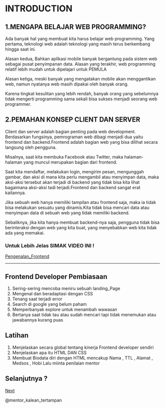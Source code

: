 # INTRODUCTION
## 1.MENGAPA BELAJAR WEB PROGRAMMING?
    
Ada banyak hal yang membuat kita harus belajar web programming. Yang pertama, teknologi web adalah teknologi yang masih terus berkembang hingga saat ini.

Alasan kedua, Bahkan aplikasi mobile banyak bergantung pada sistem web sebagai pusat penyimpanan data. Alasan yang terakhir, web programming relatif lebih mudah untuk dipelajari untuk PEMULA

Alasan ketiga, meski banyak yang mengatakan mobile akan menggantikan web, namun nyatanya web masih dipakai oleh banyak orang. 

Karena tingkat kesulitan yang lebih rendah, banyak orang yang sebelumnya tidak mengerti programming sama sekali bisa sukses menjadi seorang web programmer.

## 2.PEMAHAN KONSEP CLIENT DAN SERVER

Client dan server adalah bagian penting pada web development. Berdasarkan fungsinya, pemrograman web dibagi menjadi dua yaitu frontend dan backend.Frontend adalah bagian web yang bisa dilihat secara langsung oleh pengguna. 

Misalnya, saat kita membuka Facebook atau Twitter, maka halaman-halaman yang muncul merupakan bagian dari frontend.

Saat kita mendaftar, melakukan login, mengirim pesan, mengunggah gambar, dan aksi di mana kita perlu mengambil atau menyimpan data, maka aksi-aksi tersebut akan terjadi di backend yang tidak bisa kita lihat bagaimana aksi-aksi tadi terjadi.Frontend dan backend sangat erat kaitannya.

Jika sebuah web hanya memiliki tampilan atau frontend saja, maka ia tidak bisa melakukan sesuatu yang dinamis.Kita tidak bisa mencari data atau menyimpan data di sebuah web yang tidak memiliki backend. 

Sebaliknya, jika kita hanya membuat backend-nya saja, pengguna tidak bisa berinteraksi dengan web yang kita buat, yang menyebabkan web kita tidak ada yang memakai.

### Untuk Lebih Jelas SIMAK VIDEO INI !
 [Pengenalan_Frontend](https://youtu.be/SuVMobAoToc)

____________________________________________________________________________________________________

## Frontend Developer Pembiasaan
1. Sering-sering mencoba meniru sebuah landing_Page 
2. Mengenal dan beradaptasi dengan CSS
3. Tenang saat terjadi error
4. Search di google yang belum paham
5. Memperbanyak explore untuk menambah wawasan
6. Bertanya saat tidak tau atau sudah mencari tapi tidak menemukan atau jawabannya kurang puas

## Latihan
1. Menjelaskan secara global tentang kinerja Frontend developer sendiri
2. Menjelaskan apa itu HTML DAN CSS
3. Membuat Biodata diri dengan HTML mencakup Nama , TTL , Alamat , Medsos , Hobi Lalu miinta penilaian mentor 

## Selanjutnya ?
[Next](https://github.com/arizkayusril/Frontend_RoadMap/tree/master/2.First)

@mentor_kalean_tertampan